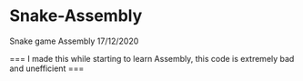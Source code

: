 # Snake-Assembly
Snake game Assembly 17/12/2020

=== I made this while starting to learn Assembly, this code is extremely bad and unefficient ===
